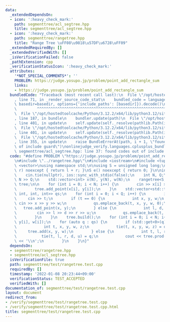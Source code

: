 ```yaml
---
data:
  _extendedDependsOn:
  - icon: ':heavy_check_mark:'
    path: segmenttree/acl_segtree.hpp
    title: segmenttree/acl_segtree.hpp
  - icon: ':heavy_check_mark:'
    path: segmenttree/rangetree.hpp
    title: "Range Tree \uFF08\u9818\u57DF\u6728\uFF09"
  _extendedRequiredBy: []
  _extendedVerifiedWith: []
  _isVerificationFailed: false
  _pathExtension: cpp
  _verificationStatusIcon: ':heavy_check_mark:'
  attributes:
    '*NOT_SPECIAL_COMMENTS*': ''
    PROBLEM: https://judge.yosupo.jp/problem/point_add_rectangle_sum
    links:
    - https://judge.yosupo.jp/problem/point_add_rectangle_sum
  bundledCode: "Traceback (most recent call last):\n  File \"/opt/hostedtoolcache/Python/3.12.2/x64/lib/python3.12/site-packages/onlinejudge_verify/documentation/build.py\"\
    , line 71, in _render_source_code_stat\n    bundled_code = language.bundle(stat.path,\
    \ basedir=basedir, options={'include_paths': [basedir]}).decode()\n          \
    \         ^^^^^^^^^^^^^^^^^^^^^^^^^^^^^^^^^^^^^^^^^^^^^^^^^^^^^^^^^^^^^^^^^^^^^^^^^^^^^^^^^\n\
    \  File \"/opt/hostedtoolcache/Python/3.12.2/x64/lib/python3.12/site-packages/onlinejudge_verify/languages/cplusplus.py\"\
    , line 187, in bundle\n    bundler.update(path)\n  File \"/opt/hostedtoolcache/Python/3.12.2/x64/lib/python3.12/site-packages/onlinejudge_verify/languages/cplusplus_bundle.py\"\
    , line 401, in update\n    self.update(self._resolve(pathlib.Path(included), included_from=path))\n\
    \  File \"/opt/hostedtoolcache/Python/3.12.2/x64/lib/python3.12/site-packages/onlinejudge_verify/languages/cplusplus_bundle.py\"\
    , line 401, in update\n    self.update(self._resolve(pathlib.Path(included), included_from=path))\n\
    \  File \"/opt/hostedtoolcache/Python/3.12.2/x64/lib/python3.12/site-packages/onlinejudge_verify/languages/cplusplus_bundle.py\"\
    , line 355, in update\n    raise BundleErrorAt(path, i + 1, \"found codes out\
    \ of include guard\")\nonlinejudge_verify.languages.cplusplus_bundle.BundleErrorAt:\
    \ segmenttree/acl_segtree.hpp: line 37: found codes out of include guard\n"
  code: "#define PROBLEM \"https://judge.yosupo.jp/problem/point_add_rectangle_sum\"\
    \n#include \"../rangetree.hpp\"\n#include <iostream>\n#include <tuple>\n#include\
    \ <vector>\nusing namespace std;\n\nusing S = unsigned long long;\nS op(S l, S\
    \ r) noexcept { return l + r; }\nS e() noexcept { return 0; }\n\nint main() {\n\
    \    cin.tie(nullptr), ios::sync_with_stdio(false);\n    int N, Q;\n    cin >>\
    \ N >> Q;\n    std::vector<int> x(N), y(N), w(N);\n    rangetree<S, op, e, int>\
    \ tree;\n\n    for (int i = 0; i < N; i++) {\n        cin >> x[i] >> y[i] >> w[i];\n\
    \        tree.add_point(x[i], y[i]);\n    }\n    std::vector<std::tuple<int, int,\
    \ int, int, int>> qs;\n    for (int i = 0; i < Q; i++) {\n        int t;\n   \
    \     cin >> t;\n        if (t == 0) {\n            int x, y, w;\n           \
    \ cin >> x >> y >> w;\n            qs.emplace_back(t, x, y, w, 0);\n         \
    \   tree.add_point(x, y);\n        } else {\n            int l, d, r, u;\n   \
    \         cin >> l >> d >> r >> u;\n            qs.emplace_back(t, l, r, d, u);\n\
    \        }\n    }\n    tree.build();\n    for (int i = 0; i < N; i++) tree.add(x[i],\
    \ y[i], w[i]);\n    for (auto q : qs) {\n        if (std::get<0>(q) == 0) {\n\
    \            int t, x, y, w, z;\n            tie(t, x, y, w, z) = q;\n       \
    \     tree.add(x, y, w);\n        } else {\n            int t, l, r, d, u;\n \
    \           tie(t, l, r, d, u) = q;\n            cout << tree.prod(l, r, d, u)\
    \ << '\\n';\n        }\n    }\n}"
  dependsOn:
  - segmenttree/rangetree.hpp
  - segmenttree/acl_segtree.hpp
  isVerificationFile: true
  path: segmenttree/test/rangetree.test.cpp
  requiredBy: []
  timestamp: '2022-01-08 20:23:44+09:00'
  verificationStatus: TEST_ACCEPTED
  verifiedWith: []
documentation_of: segmenttree/test/rangetree.test.cpp
layout: document
redirect_from:
- /verify/segmenttree/test/rangetree.test.cpp
- /verify/segmenttree/test/rangetree.test.cpp.html
title: segmenttree/test/rangetree.test.cpp
---
```

